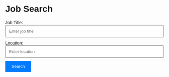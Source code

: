 <html lang="en">
<head>
<meta charset="UTF-8">
<meta name="viewport" content="width=device-width, initial-scale=1.0">
<title>Job Search</title>
<style>
    body {
        font-family: Arial, sans-serif;
        margin: 0;
        padding: 20px;
    }
    form {
        max-width: 600px;
        margin: 0 auto;
    }
    input[type="text"] {
        width: 100%;
        padding: 10px;
        margin-bottom: 10px;
    }
    input[type="submit"] {
        background-color: #007bff;
        color: #fff;
        padding: 10px 20px;
        border: none;
        cursor: pointer;
    }
    input[type="submit"]:hover {
        background-color: #0056b3;
    }
</style>
<script src="https://ajax.googleapis.com/ajax/libs/jquery/3.5.1/jquery.min.js"></script>
<script>
    $(document).ready(function() {
        $('#jobSearchForm').submit(function(event) {
            event.preventDefault(); // Prevent the form from submitting normally
            // Construct the request settings
            const settings = {
                async: true,
                crossDomain: true,
                url: 'https://linkedin-jobs-scraper-api.p.rapidapi.com/jobs',
                method: 'POST',
                headers: {
                    'content-type': 'application/json',
                    'X-RapidAPI-Key': 'b1182b6a64mshff6fcbeabf69dc2p199d99jsn12adc869f7a0',
                    'X-RapidAPI-Host': 'linkedin-jobs-scraper-api.p.rapidapi.com'
                },
                processData: false,
                data: JSON.stringify({
                    title: $('#jobTitle').val(),
                    location: $('#location').val(),
                    rows: 100
                })
            };

            // Send the AJAX request
            $.ajax(settings).done(function(response) {
                console.log(response);
                // Handle the response here, such as displaying job listings on the page
            });
        });
    });
</script>
</head>
<body>
    <h1>Job Search</h1>
    <form id="jobSearchForm" action="search-results.html" method="GET">
        <label for="jobTitle">Job Title:</label>
        <input type="text" id="jobTitle" name="jobTitle" placeholder="Enter job title">
        <label for="location">Location:</label>
        <input type="text" id="location" name="location" placeholder="Enter location">
        <input type="submit" value="Search">
    </form>
</body>
</html>
